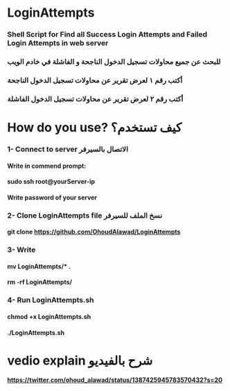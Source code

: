 # LoginAttempts
### Shell Script for Find all Success Login Attempts and Failed Login Attempts in web server
### للبحث عن جميع محاولات تسجيل الدخول الناجحة و الفاشلة في خادم الويب
### أكتب رقم ١ لعرض تقرير عن محاولات تسجيل الدخول الناجحة
### أكتب رقم ٢ لعرض تقرير عن محاولات تسجيل الدخول الفاشلة  
 
# How do you use? كيف تستخدم؟
### 1- Connect to server الاتصال بالسيرفر
#### Write in commend prompt:
#### sudo ssh root@yourServer-ip
#### Write password of your server
### 2- Clone LoginAttempts file نسخ الملف للسيرفر  
#### git clone https://github.com/OhoudAlawad/LoginAttempts
### 3- Write
#### mv LoginAttempts/* .
#### rm -rf LoginAttempts/
### 4- Run LoginAttempts.sh 
#### chmod +x LoginAttempts.sh
#### ./LoginAttempts.sh
# vedio explain شرح بالفيديو
#### https://twitter.com/ohoud_alawad/status/1387425945783570432?s=20
